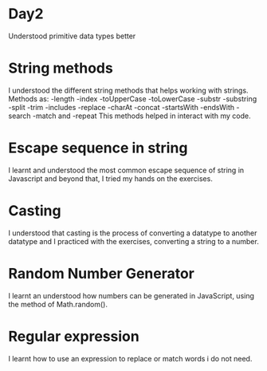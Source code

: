 # Day2

Understood primitive data types better

# String methods

I understood the different string methods that helps working with strings.
Methods as:
-length
-index
-toUpperCase
-toLowerCase
-substr
-substring
-split
-trim
-includes
-replace
-charAt
-concat
-startsWith
-endsWith
-search
-match and
-repeat
This methods helped in interact with my code.

# Escape sequence in string

I learnt and understood the most common escape sequence of string in Javascript and beyond that, I tried my hands on the exercises.

# Casting

I understood that casting is the process of converting a datatype to another datatype and I practiced with the exercises, converting a string to a number.

# Random Number Generator

I learnt an understood how numbers can be generated in JavaScript, using the method of Math.random().

# Regular expression

I learnt how to use an expression to replace or match words i do not need.

